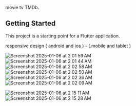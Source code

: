 

movie tv TMDb.

## Getting Started

This project is a starting point for a Flutter application.

responsive design ( android  and ios ) -  (.mobile  and tablet )



![Screenshot 2025-01-06 at 2 01 59 AM](https://github.com/user-attachments/assets/f0374564-e2ce-4495-b557-900d7de812c4)
![Screenshot 2025-01-06 at 2 01 44 AM](https://github.com/user-attachments/assets/39fff7c8-00b3-4a3c-ba63-80190b9bcf47)
![Screenshot 2025-01-06 at 2 02 58 AM](https://github.com/user-attachments/assets/f75e6a6b-5dab-4c4a-ae3a-bda1e17902ac)
![Screenshot 2025-01-06 at 2 02 50 AM](https://github.com/user-attachments/assets/0fcf1d0e-67ba-4069-8e6c-1b1be0ec55c6)
![Screenshot 2025-01-06 at 2 02 36 AM](https://github.com/user-attachments/assets/d6a8f54b-3551-4ae3-ae0c-3e4f10624d50)
![Screenshot 2025-01-06 at 2 02 09 AM](https://github.com/user-attachments/assets/e4cf7901-7e1d-46f0-a13e-26413396b890)

![Screenshot 2025-01-06 at 2 15 11 AM](https://github.com/user-attachments/assets/871f8660-515c-485d-bc10-045b9e3ae3af)
![Screenshot 2025-01-06 at 2 15 28 AM](https://github.com/user-attachments/assets/7383327c-4af6-4aee-926b-a07c724cdfe6)
